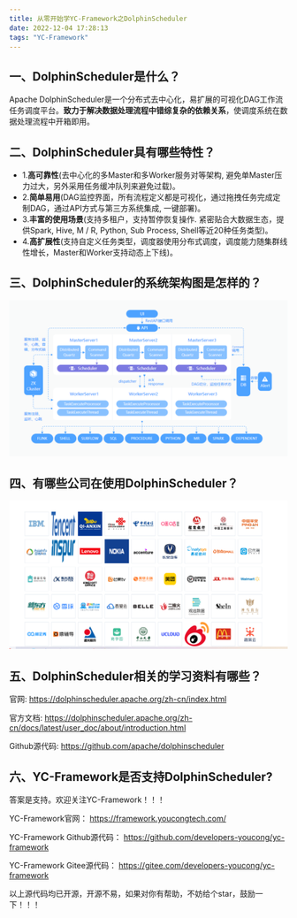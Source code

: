 ```yaml
---
title: 从零开始学YC-Framework之DolphinScheduler
date: 2022-12-04 17:28:13
tags: "YC-Framework"
---
```


## 一、DolphinScheduler是什么？
Apache DolphinScheduler是一个分布式去中心化，易扩展的可视化DAG工作流任务调度平台。**致力于解决数据处理流程中错综复杂的依赖关系**，使调度系统在数据处理流程中开箱即用。
<!--more-->

## 二、DolphinScheduler具有哪些特性？
- 1.**高可靠性**(去中心化的多Master和多Worker服务对等架构, 避免单Master压力过大，另外采用任务缓冲队列来避免过载)。
- 2.**简单易用**(DAG监控界面，所有流程定义都是可视化，通过拖拽任务完成定制DAG，通过API方式与第三方系统集成, 一键部署)。
- 3.**丰富的使用场景**(支持多租户，支持暂停恢复操作. 紧密贴合大数据生态，提供Spark, Hive, M / R, Python, Sub Process, Shell等近20种任务类型)。
- 4.**高扩展性**(支持自定义任务类型，调度器使用分布式调度，调度能力随集群线性增长，Master和Worker支持动态上下线)。

## 三、DolphinScheduler的系统架构图是怎样的？
![系统架构图](从零开始学YC-Framework之DolphinScheduler/01.png)


## 四、有哪些公司在使用DolphinScheduler？
![用户](从零开始学YC-Framework之DolphinScheduler/02.png)

## 五、DolphinScheduler相关的学习资料有哪些？
官网:
https://dolphinscheduler.apache.org/zh-cn/index.html

官方文档:
https://dolphinscheduler.apache.org/zh-cn/docs/latest/user_doc/about/introduction.html

Github源代码:
https://github.com/apache/dolphinscheduler

## 六、YC-Framework是否支持DolphinScheduler?
答案是支持。欢迎关注YC-Framework！！！

YC-Framework官网：
https://framework.youcongtech.com/

YC-Framework Github源代码：
https://github.com/developers-youcong/yc-framework

YC-Framework Gitee源代码：
https://gitee.com/developers-youcong/yc-framework

以上源代码均已开源，开源不易，如果对你有帮助，不妨给个star，鼓励一下！！！